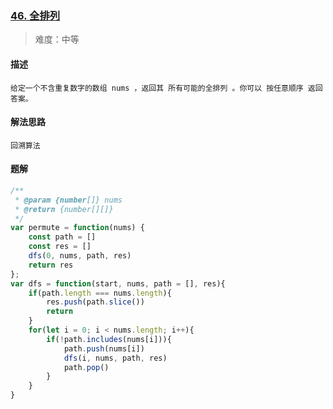 ### [46. 全排列](https://leetcode.cn/problems/permutations/)

> 难度：中等

#### 描述
```
给定一个不含重复数字的数组 nums ，返回其 所有可能的全排列 。你可以 按任意顺序 返回答案。
```

#### 解法思路
```
回溯算法
```

#### 题解

```JavaScript
/**
 * @param {number[]} nums
 * @return {number[][]}
 */
var permute = function(nums) {
    const path = []
    const res = []
    dfs(0, nums, path, res)
    return res
};
var dfs = function(start, nums, path = [], res){
    if(path.length === nums.length){
        res.push(path.slice())
        return
    }
    for(let i = 0; i < nums.length; i++){
        if(!path.includes(nums[i])){
            path.push(nums[i])
            dfs(i, nums, path, res)
            path.pop()
        }
    }
}
```